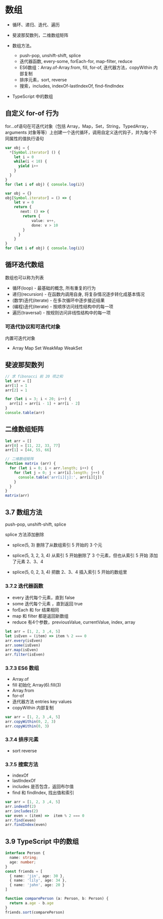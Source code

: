 # 数组
- 循环、递归、迭代、遍历
- 斐波那契数列，二维数组矩阵
- 数组方法。
  - push-pop, unshift-shift, splice
  - 迭代器函数, every-some, forEach-for, map-filter, reduce
  - ES6数组：Array.of-Array.from, fill, for-of, 迭代器方法，copyWithin 内部复制
  - 排序元素，sort, reverse
  - 搜索，includes, indexOf-lastIndexOf, find-findIndex
  
- TypeScript 中的数组

## 自定义 for-of 行为

for...of语句在可迭代对象（包括 Array，Map，Set，String，TypedArray，arguments 对象等等）上创建一个迭代循环，调用自定义迭代钩子，并为每个不同属性的值执行语句
```typescript
var obj = {
  *[Symbol.iterator] () {
	let i = 0
	while(i < 10) {
	  yield i++
	}
  }
}
for (let i of obj) { console.log(i)}

var obj = {}
obj[Symbol.iterator] = () => {
	let v = 0
    return {
	   next: () => {
		return {
			value: v++,
	  	 	done: v > 10
		}
	  }
	}
}
for (let i of obj) { console.log(i)}
```

## 循环迭代数组

数组也可以称为列表

- 循环(loop) - 最基础的概念, 所有重复的行为
- 递归(recursion) - 在函数内调用自身, 将复杂情况逐步转化成基本情况
- (数学)迭代(iterate) - 在多次循环中逐步接近结果
- (编程)迭代(iterate) - 按顺序访问线性结构中的每一项
- 遍历(traversal) - 按规则访问非线性结构中的每一项

### 可迭代协议和可迭代对象
内置可迭代对象
- Array Map Set WeakMap WeakSet 


## 斐波那契数列
```javascript
// 求 fibonacci 前 20 项之和
let arr = []
arr[1] = 1
arr[2] = 1

for (let i = 3; i < 20; i++) {
  arr[i] = arr[i - 1] + arr[i - 2]
}
console.table(arr)
```

## 二维数组矩阵
```javascript
let arr = []
arr[0] = [11, 22, 33, 77]
arr[1] = [44, 55, 66]

// 二维数组矩阵
function matrix (arr) {
  for (let i = 0; i < arr.length; i++) {
    for (let j = 0; j < arr[i].length; j++) {
      console.table('arr[i][j]:', arr[i][j])
    }
  }
}
matrix(arr)
```


## 3.7 数组方法

push-pop, unshift-shift, splice

splice 方法添加删除
- splice(5, 3) 删除了从数组索引 5 开始的 3 个元

- splice(5, 3, 2, 3, 4) 从索引 5 开始删除了 3 个元素，但也从索引 5 开始 添加了元素 2、3、4

- splice(5, 0, 2, 3, 4) 把数 2、3、4 插入索引 5 开始的数组里

### 3.7.2 迭代器函数

- every 迭代每个元素，直到 false
- some 迭代每个元素 ，直到返回 true
- forEach 和 for 结果相同
- map 和 filter 都是返回新数组
- reduce 有4个参数，previousValue, currentValue, index, array
```javascript
let arr = [1, 2, 3 ,4, 5]
let isEven = (item) => item % 2 === 0
arr.every(isEven)
arr.some(isEven)
arr.map(isEven)
arr.filter(isEven)
```

### 3.7.3 ES6 数组
- Array.of
- fill 初始化 Array(6).fill(3)
- Array.from
- for-of
- 迭代器方法 entries key values
- copyWithin 内部复制
```javascript
var arr = [1, 2, 3 ,4, 5]
arr.copyWithin(0, 2, 3)
arr.copyWithin(0, 3)
```

### 3.7.4 排序元素
- sort reverse 

### 3.7.5 搜索方法
- indexOf
- lastIndexOf
- includes 是否包含，返回布尔值
- find 和 findIndex, 找出值和索引
```javascript
var arr = [1, 2, 3 ,4, 5]
arr.indexOf(2)
arr.includes(2)
var even = (item) =>  item % 2 === 0
arr.find(even)
arr.findIndex(even)
```

## 3.9 TypeScript 中的数组
```typescript
interface Person {
  name: string;
  age: number;
}
const friends = [
  { name: 'jin', age: 30 },
  { name: 'lily', age: 34 },
  { name: 'john', age: 20 }
]

function comparePerson (a: Person, b: Person) {
  return a.age - b.age
}
friends.sort(comparePerson)
```

